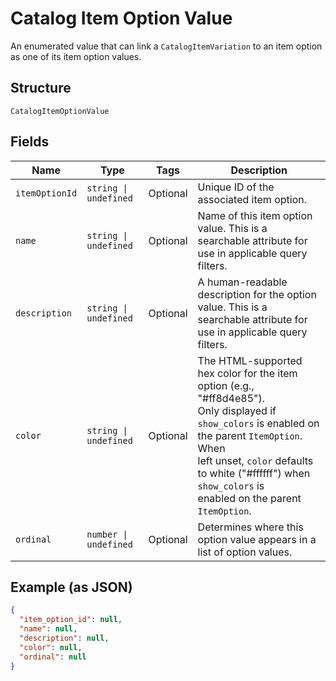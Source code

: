 
# Catalog Item Option Value

An enumerated value that can link a
`CatalogItemVariation` to an item option as one of
its item option values.

## Structure

`CatalogItemOptionValue`

## Fields

| Name | Type | Tags | Description |
|  --- | --- | --- | --- |
| `itemOptionId` | `string \| undefined` | Optional | Unique ID of the associated item option. |
| `name` | `string \| undefined` | Optional | Name of this item option value. This is a searchable attribute for use in applicable query filters. |
| `description` | `string \| undefined` | Optional | A human-readable description for the option value. This is a searchable attribute for use in applicable query filters. |
| `color` | `string \| undefined` | Optional | The HTML-supported hex color for the item option (e.g., "#ff8d4e85").<br>Only displayed if `show_colors` is enabled on the parent `ItemOption`. When<br>left unset, `color` defaults to white ("#ffffff") when `show_colors` is<br>enabled on the parent `ItemOption`. |
| `ordinal` | `number \| undefined` | Optional | Determines where this option value appears in a list of option values. |

## Example (as JSON)

```json
{
  "item_option_id": null,
  "name": null,
  "description": null,
  "color": null,
  "ordinal": null
}
```


